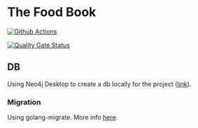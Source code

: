 # The Food Book

[![Github Actions](https://github.com/Projects-for-Fun/thefoodbook/actions/workflows/go.yml/badge.svg)](https://github.com/Projects-for-Fun/thefoodbook/actions/workflows/go.yml)


[![Quality Gate Status](https://sonarcloud.io/api/project_badges/measure?project=Projects-for-Fun_thefoodbook&metric=alert_status)](https://sonarcloud.io/summary/new_code?id=Projects-for-Fun_thefoodbook)


## DB

Using Neo4j Desktop to create a db locally for the project ([link](https://neo4j.com/docs/desktop-manual/current/operations/create-dbms/)).

### Migration 

Using golang-migrate. More info [here](https://github.com/mariamihai/neo4j-related/blob/main/readme.md#golang-migrate).
